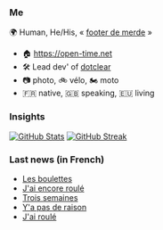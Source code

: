 ### Me

🌍 Human, He/His, « [footer de merde](https://open-time.net/post/2013/07/17/La-veritable-histoire-du-Footer-de-merde-) » 
* 🏠 https://open-time.net 
* 🛠️ Lead dev' of [dotclear](https://git.dotclear.org/dev/dotclear)
* 📷 photo, 🚲 vélo, 🏍️ moto 
* 🇫🇷 native, 🇬🇧 speaking, 🇪🇺 living

### Insights

[![GitHub Stats](https://github-readme-stats-sigma-five.vercel.app/api?username=franck-paul)](https://github.com/franck-paul)
[![GitHub Streak](https://github-readme-streak-stats.herokuapp.com?user=franck-paul)](https://git.io/streak-stats)

### Last news (in French)

<!-- BLOG-POST-LIST:START -->
- [Les boulettes](https://open-time.net/post/2023/09/17/Les-boulettes)
- [J&#39;ai encore roulé](https://open-time.net/post/2023/09/16/J-ai-encore-roule)
- [Trois semaines](https://open-time.net/post/2023/09/15/Trois-semaines)
- [Y&#39;a pas de raison](https://open-time.net/post/2023/09/14/Y-a-pas-de-raison)
- [J&#39;ai roulé](https://open-time.net/post/2023/09/13/J-ai-roule)
<!-- BLOG-POST-LIST:END -->
